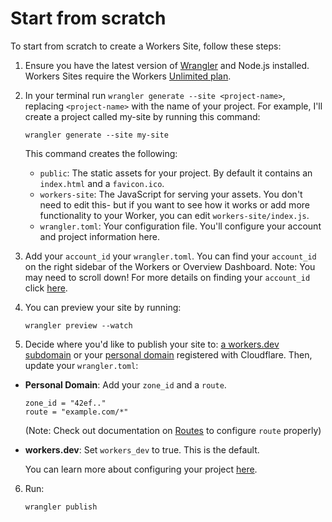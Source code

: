 
# Start from scratch

To start from scratch to create a Workers Site, follow these steps:

1. Ensure you have the latest version of [Wrangler](/quickstart#installing-the-cli) and Node.js installed. Workers Sites require the Workers [Unlimited plan](https://workers.cloudflare.com/sites#plans).

2. In your terminal run `wrangler generate --site <project-name>`, replacing `<project-name>` with the name of your project. For example, I'll create a project called my-site by running this command:
   ```
   wrangler generate --site my-site
   ```
   This command creates the following:
   - `public`: The static assets for your project. By default it contains an `index.html` and a `favicon.ico`.
   - `workers-site`: The JavaScript for serving your assets. You don't need to edit this- but if you want to see how it works or add more functionality to your Worker, you can edit `workers-site/index.js`.
   - `wrangler.toml`: Your configuration file. You'll configure your account and project information here.

3. Add your `account_id` your `wrangler.toml`. You can find your `account_id` on the right sidebar of the Workers or Overview Dashboard. Note: You may need to scroll down! For more details on finding your `account_id` click [here](/quickstart/#account-id-and-zone-id).

4. You can preview your site by running:
   ```
   wrangler preview --watch
   ```

5. Decide where you'd like to publish your site to: [a workers.dev subdomain](/quickstart#publish-to-workers-dev) or your [personal domain](/quickstart#publish-to-your-domain) registered with Cloudflare.
   Then, update your `wrangler.toml`:
 - **Personal Domain**: Add your `zone_id` and a `route`.

     ```
     zone_id = "42ef.."
     route = "example.com/*"
     ```
   (Note: Check out documentation on [Routes](/about/routes) to configure `route` properly) 
     
 - **workers.dev**: Set `workers_dev`  to true. This is the default. 

     You can learn more about configuring your project [here](/quickstart/#configure).

6. Run:
   ```
   wrangler publish
   ```